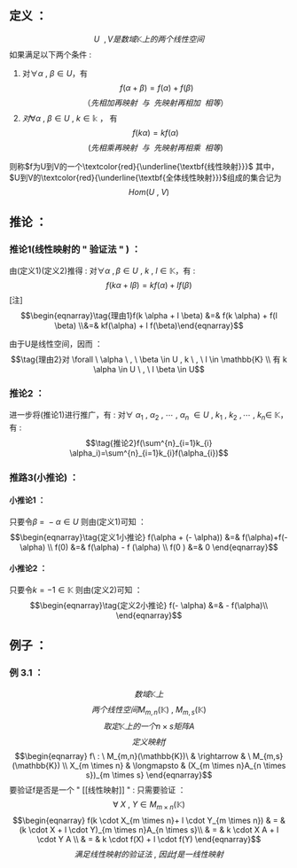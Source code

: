 ## 定义 ：

$$U \ \ , V 是数域\mathbb{K} 上的两个线性空间 $$
如果满足以下两个条件 :
1. 对$\forall \alpha \ , \ \beta \in U$，有
$$\tag{线性映射定义1}\  f(\alpha + \beta) = f(\alpha)+f(\beta)$$$$（先相加再映射 \ \ 与  \ \ 先映射再相加 \ \ 相等）$$
3. $对 \forall \alpha \ , \ \beta \in U \ , \ k \in \mathbb{k}$ ， 有
$$\tag{线性映射定义2}f(k \alpha)=kf(\alpha)$$
$$(先相乘再映射 \ \ 与 \ \ 先映射再相乘 \ \ 相等)$$

则称$f为U到V的一个\textcolor{red}{\underline{\textbf{线性映射}}}$
其中，$U到V的\textcolor{red}{\underline{\textbf{全体线性映射}}}$组成的集合记为
$$Hom(U \ , \ V)$$

## 推论 ：

### 推论1(线性映射的 " 验证法 " ) ：

由(定义1)(定义2)推得 :
对$\forall \alpha \ , \beta \in U \ , \ k \ , \ l \in \mathbb{K}$，有 :
$$\tag{推论1}f(k \alpha + l \beta ) = k f (\alpha ) + l f(\beta)$$
[注]
$$\begin{eqnarray}\tag{理由1}f(k \alpha + l \beta) &=& f(k \alpha) + f(l \beta) \\&=& kf(\alpha) + l f(\beta)\end{eqnarray}$$

由于U是线性空间，因而 ：
$$\tag{理由2}对 \forall \ \alpha \ , \ \beta \in U , k \ , \ l \in \mathbb{K}  \\ 有 k \alpha \in U \ , \ l \beta \in U$$
### 推论2 ：
进一步将(推论1)进行推广，有 :
对$\forall \   \alpha_{1} \ , \ \alpha_{2} \  , \ \cdots \ , \ \alpha_{n} \ \in U \ , \ k_{1} \ , \ k_{2} \ , \cdots \ , \ k_{n} \in \ \mathbb{ K}$，有 :
$$\tag{推论2}f(\sum^{n}_{i=1}k_{i} \alpha_i)=\sum^{n}_{i=1}k_{i}f(\alpha_{i})$$
### 推路3(小推论) ：
#### 小推论1 ：

只要令$\beta \ = \ -\alpha \in U$
则由(定义1)可知 ：
$$\begin{eqnarray}\tag{定义1小推论}
f(\alpha + (- \alpha)) &=& f(\alpha)+f(-\alpha) \\
f(0) &=& f(\alpha) - f (\alpha) \\
f(0 ) &=& 0
\end{eqnarray}$$
#### 小推论2 ：

只要令$k = - 1 \in \mathbb{ K}$
则由(定义2)可知 ：
$$\begin{eqnarray}\tag{定义2小推论}
f(- \alpha) &=&  - f(\alpha)\\
\end{eqnarray}$$
## 例子 ：
### 例 3.1 ：
$$数域\mathbb{K}上$$
$$两个线性空间M_{m,n}(\mathbb{K})\ , \ M_{m,s}(\mathbb{K})$$
$$取定\mathbb{K}上的一个n \times s 矩阵A$$
$$定义映射f$$
$$\begin{eqnarray}
f\ : \ M_{m,n}(\mathbb{K})\ 
& \rightarrow & \ M_{m,s}(\mathbb{K}) \\
X_{m \times n} & \longmapsto &  (X_{m \times n}A_{n \times s})_{m \times s}
\end{eqnarray}$$
要验证f是否是一个 " [[线性映射]] " :
只需要验证 ：
$$\forall \ X \ , \  Y \in M_{m \times n}(\mathbb{K})$$
$$\begin{eqnarray}
f(k \cdot X_{m \times n}+ l \cdot Y_{m \times n})
& = &  (k \cdot X + l \cdot Y)_{m \times n}A_{n \times s}\\
& = &  k \cdot X A + l \cdot Y A \\
& = & k \cdot f(X) + l \cdot f(Y) 
\end{eqnarray}$$
$$满足线性映射的验证法\ , \ 因此f是一线性映射$$